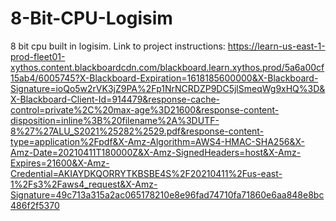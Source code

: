 # 8-Bit-CPU-Logisim
8 bit cpu built in logisim.
Link to project instructions: https://learn-us-east-1-prod-fleet01-xythos.content.blackboardcdn.com/blackboard.learn.xythos.prod/5a6a00cf15ab4/6005745?X-Blackboard-Expiration=1618185600000&X-Blackboard-Signature=ioQo5w2rVK3jZ9PA%2Fp1NrNCRDZP9DC5jlSmeqWg9xHQ%3D&X-Blackboard-Client-Id=914479&response-cache-control=private%2C%20max-age%3D21600&response-content-disposition=inline%3B%20filename%2A%3DUTF-8%27%27ALU_S2021%25282%2529.pdf&response-content-type=application%2Fpdf&X-Amz-Algorithm=AWS4-HMAC-SHA256&X-Amz-Date=20210411T180000Z&X-Amz-SignedHeaders=host&X-Amz-Expires=21600&X-Amz-Credential=AKIAYDKQORRYTKBSBE4S%2F20210411%2Fus-east-1%2Fs3%2Faws4_request&X-Amz-Signature=49c713a315a2ac065178210e8e96fad74710fa71860e6aa848e8bc486f2f5370 
